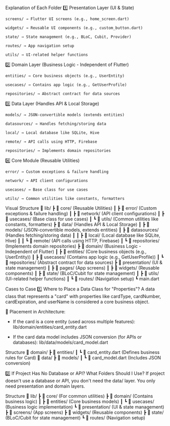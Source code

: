 Explanation of Each Folder
1️⃣ Presentation Layer (UI & State)

    screens/ → Flutter UI screens (e.g., home_screen.dart)

    widgets/ → Reusable UI components (e.g., custom_button.dart)

    state/ → State management (e.g., BLoC, Cubit, Provider)

    routes/ → App navigation setup

    utils/ → UI-related helper functions

2️⃣ Domain Layer (Business Logic - Independent of Flutter)

    entities/ → Core business objects (e.g., UserEntity)

    usecases/ → Contains app logic (e.g., GetUserProfile)

    repositories/ → Abstract contract for data sources

3️⃣ Data Layer (Handles API & Local Storage)

    models/ → JSON-convertible models (extends entities)

    datasources/ → Handles fetching/storing data

    local/ → Local database like SQLite, Hive

    remote/ → API calls using HTTP, Firebase

    repositories/ → Implements domain repositories

4️⃣ Core Module (Reusable Utilities)

    error/ → Custom exceptions & failure handling

    network/ → API client configurations

    usecases/ → Base class for use cases

    utils/ → Common utilities like constants, formatters

Visual Structure
📂 lib/
 ┣ 📂 core/ (Reusable Utilities)
 ┃  ┣ 📂 error/ (Custom exceptions & failure handling)
 ┃  ┣ 📂 network/ (API client configurations)
 ┃  ┣ 📂 usecases/ (Base class for use cases)
 ┃  ┗ 📂 utils/ (Common utilities like constants, formatters)
 ┣ 📂 data/ (Handles API & Local Storage)
 ┃  ┣ 📂 models/ (JSON-convertible models, extends entities)
 ┃  ┣ 📂 datasources/ (Handles fetching/storing data)
 ┃  ┃  ┣ 📂 local/ (Local database like SQLite, Hive)
 ┃  ┃  ┗ 📂 remote/ (API calls using HTTP, Firebase)
 ┃  ┗ 📂 repositories/ (Implements domain repositories)
 ┣ 📂 domain/ (Business Logic - Independent of Flutter)
 ┃  ┣ 📂 entities/ (Core business objects (e.g., UserEntity))
 ┃  ┣ 📂 usecases/ (Contains app logic (e.g., GetUserProfile))
 ┃  ┗ 📂 repositories/ (Abstract contract for data sources)
 ┣ 📂 presentation/ (UI & state management)
 ┃  ┣ 📂 pages/ (App screens)
 ┃  ┣ 📂 widgets/ (Reusable components)
 ┃  ┣ 📂 state/ (BLoC/Cubit for state management)
 ┃  ┣ 📂 utils/ (UI-related helper functions)
 ┃  ┗ 📂 routes/ (Navigation setup)
 ┗ main.dart


Cases to Case
1️⃣ Where to Place a Data Class for "Properties"?
A data class that represents a "card" with properties like 
cardType, cardNumber, cardExpiration, and userName is considered a core business object.

📌 Placement in Architecture:

- If the card is a core entity (used across multiple features):
lib/domain/entities/card_entity.dart

- If the card data model includes JSON conversion (for APIs or databases):
lib/data/models/card_model.dart

Structure
📂 domain/
 ┣ 📂 entities/
 ┃ ┗ 📜 card_entity.dart (Defines business rules for Card)
📂 data/
 ┣ 📂 models/
 ┃ ┗ 📜 card_model.dart (Includes JSON conversion)


2️⃣ If Project Has No Database or API? What Folders Should I Use?
If project doesn't use a database or API, you don't need the data/ layer.
You only need presentation and domain layers.

Structure
📂 lib/
 ┣ 📂 core/ (For common utilities)
 ┣ 📂 domain/ (Contains business logic)
 ┃ ┣ 📂 entities/ (Core business models)
 ┃ ┗ 📂 usecases/ (Business logic implementation)
 ┗ 📂 presentation/ (UI & state management)
   ┣ 📂 screens/ (App screens)
   ┣ 📂 widgets/ (Reusable components)
   ┣ 📂 state/ (BLoC/Cubit for state management)
   ┗ 📂 routes/ (Navigation setup)

